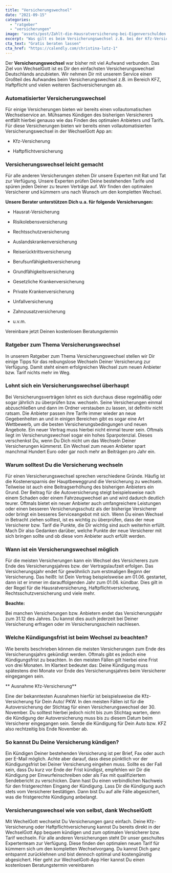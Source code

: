 ```yaml
---
title: "Versicherungswechsel"
date: "2021-09-15"
categories: 
  - "ratgeber"
  - "versicherungen"
image: "assets/post/Zahlt-die-Hausratversicherung-bei-Eigenverschulden.jpg"
excerpt: "Was gilt es beim Versicherungswechsel z.B. bei der Kfz-Versicherung zu beachten? In unserem Ratgeber erhältst du viele Tipps rund um den reibungslosen Versicherungswechsel."
cta_text: "Gratis beraten lassen"
cta_href: "https://calendly.com/christina-lutz-1"
---
```




Der **Versicherungswechsel** war bisher mit viel Aufwand verbunden. Das Ziel von WechselGott ist es Dir den einfachsten Versicherungswechsel Deutschlands anzubieten. Wir nehmen Dir mit unserem Service einen Großteil des Aufwandes beim Versicherungswechsel z.B. im Bereich KFZ, Haftpflicht und vielen weiteren Sachversicherungen ab.

### Automatisierter Versicherungswechsel
Für einige Versicherungen bieten wir bereits einen vollautomatischen Wechselservice an. Mühsames Kündigen des bisherigen Versicherers entfällt hierbei genauso wie das Finden des optimalen Anbieters und Tarifs.
Für diese Versicherungen bieten wir bereits einen vollautomatisierten Versicherungswechsel in der WechselGott App  an:

- Kfz-Versicherung

- Haftpflichtversicherung

### Versicherungswechsel leicht gemacht
Für alle anderen Versicherungen stehen Dir unsere Experten mit Rat und Tat zur Verfügung.  Unsere Experten prüfen Deine bestehenden Tarife und spüren jeden Deiner zu teuren Verträge auf. Wir finden den optimalen Versicherer und kümmern uns nach Wunsch um den kompletten Wechsel.

**Unsere Berater unterstützen Dich u.a. für folgende Versicherungen:**

- Hausrat-Versicherung

- Risikolebensversicherung

- Rechtsschutzversicherung

- Auslandskrankenversicherung

- Reiserücktrittsversicherung

- Berufsunfähigkeitsversicherung

- Grundfähigkeitsversicherung

- Gesetzliche Krankenversicherung

- Private Krankenversicherung

- Unfallversicherung

- Zahnzusatzversicherung

- u.v.m.

Vereinbare jetzt Deinen kostenlosen Beratungstermin


### Ratgeber zum Thema Versicherungswechsel
In unserem Ratgeber zum Thema Versicherungswechsel stellen wir Dir einige Tipps für das reibungslose Wechseln Deiner Versicherung zur Verfügung. Damit steht einem erfolgreichen Wechsel zum neuen Anbieter bzw. Tarif nichts mehr im Weg.

### Lohnt sich ein Versicherungswechsel überhaupt
Bei Versicherungsverträgen lohnt es sich durchaus diese regelmäßig oder sogar jährlich zu überprüfen bzw. wechseln. Seine Versicherungen einmal abzuschließen und dann im Ordner verstauben zu lassen, ist definitiv nicht ratsam. Die Anbieter passen ihre Tarife immer wieder an neue Gegebenheiten an und in einigen Bereichen gibt es sogar eine Art Wettbewerb, um die besten Versicherungsbedingungen und neuen Angebote. Ein neuer Vertrag muss hierbei nicht einmal teurer sein. Oftmals liegt im Versicherungswechsel sogar ein hohes Sparpotenzial. Dieses verschenkst Du, wenn Du Dich nicht um das Wechseln Deiner Versicherungen kümmerst. Ein Wechsel zum neuen Anbieter spart manchmal Hundert Euro oder gar noch mehr an Beiträgen pro Jahr ein.

### Warum solltest Du die Versicherung wechseln
Für einen Versicherungswechsel sprechen verschiedene Gründe. Häufig ist die Kostenersparnis der Hauptbeweggrund die Versicherung zu wechseln. Teilweise ist auch eine Beitragserhöhung des bisherigen Anbieters ein Grund. Der Beitrag für die Autoversicherung steigt beispielsweise nach einem Schaden oder einem Fahrzeugwechsel an und wird dadurch deutlich teurer.  Oftmals bietet ein neuer Anbieter auch umfangreichere Leistungen oder einen besseren Versicherungsschutz als der bisherige Versicherer oder bringt ein besseres Serviceangebot mit sich. Wenn Du einen Wechsel in Betracht ziehen solltest, ist es wichtig zu überprüfen, dass der neue Versicherer bzw. Tarif die Punkte, die Dir wichtig sind auch weiterhin erfüllt. Mach Dir also Gedanken darüber, welche Punkte der neue Versicherer mit sich bringen sollte und ob diese vom Anbieter auch erfüllt werden.

### Wann ist ein Versicherungswechsel möglich
Für die meisten Versicherungen kann ein Wechsel des Versicherers zum Ende des Versicherungsjahres bzw. der Vertragslaufzeit erfolgen. Das Versicherungsjahr endet für gewöhnlich zum erstmaligen Beginn der Versicherung. Das heißt: Ist Dein Vertrag beispielsweise am 01.06. gestartet, dann ist er immer im darauffolgenden Jahr zum 01.06. kündbar. Dies gilt in der Regel für die Hausratversicherung, Haftpflichtversicherung, Rechtsschutzversicherung und viele mehr.

**Beachte:** 

Bei manchen Versicherungen bzw. Anbietern endet das Versicherungsjahr zum 31.12 des Jahres. Du kannst dies auch jederzeit bei Deiner Versicherung erfragen oder im Versicherungsschein nachlesen.

### Welche Kündigungsfrist ist beim Wechsel zu beachten?
Wie bereits beschrieben können die meisten Versicherungen zum Ende des Versicherungsjahrs gekündigt werden. Oftmals gibt es jedoch eine Kündigungsfrist zu beachten. In den meisten Fällen gilt hierbei eine Frist von drei Monaten. Im Klartext bedeutet das: Deine Kündigung muss spätestens drei Monate vor Ende des Versicherungsjahres beim Versicherer eingegangen sein.

** Ausnahme Kfz-Versicherung**

Eine der bekanntesten Ausnahmen hierfür ist beispielsweise die Kfz-Versicherung für Dein Auto/ PKW. In den meisten Fällen ist für die Autoversicherung der Stichtag für einen Versicherungswechsel der 30. November. Du solltest hierbei jedoch nicht bis zum Stichtag warten, denn die Kündigung der Autoversicherung muss bis zu diesem Datum beim Versicherer eingegangen sein. Sende die Kündigung für Dein Auto bzw. KFZ also rechtzeitig bis Ende November ab.

### So kannst Du Deine Versicherung kündigen?
Ein Kündigen Deiner bestehenden Versicherung ist per Brief, Fax oder auch per E-Mail möglich. Achte aber darauf, dass diese pünktlich vor der Kündigungsfrist bei Deiner Versicherung eingehen muss. Sollte es der Fall sein, dass Du kurz vor Ende der Frist kündigst, empfehlen wir Dir die Kündigung per Einwurfeinschreiben oder als Fax mit qualifiziertem Sendebericht zu verschicken. Dann hast Du einen verbindlichen Nachweis für den fristgerechten Eingang der Kündigung. Lass Dir die Kündigung auch stets vom Versicherer bestätigen. Dann bist Du auf alle Fälle abgesichert, was die fristgerechte Kündigung anbelangt.

### Versicherungswechsel wie von selbst, dank WechselGott
Mit WechelGott wechselst Du Versicherungen ganz einfach. Deine Kfz-Versicherung oder Haftpflichtversicherung kannst Du bereits direkt in der WechselGott App bequem kündigen und zum optimalen Versicherer bzw. Tarif wechseln. Für alle anderen Versicherungen steht Dir unser geschultes Expertenteam zur Verfügung. Diese finden den optimalen neuen Tarif für kümmern sich um den kompletten Wechselvorgang. Du kannst Dich ganz entspannt zurücklehnen und bist dennoch optimal und kostengünstig abgesichert.
Hier geht zur WechselGott-App
Hier kannst Du einen kostenlosen Beratungstermin vereinbaren












<br>